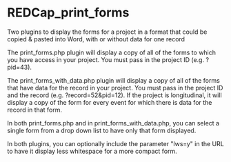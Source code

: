 # REDCap_print_forms
Two plugins to display the forms for a project in a format that could be copied &amp; pasted into Word, with or without data for one record

The print_forms.php plugin will display a copy of all of the forms to which you have access in your project.  You must pass in the project ID (e.g. ?pid=43).

The print_forms_with_data.php plugin will display a copy of all of the forms that have data for the record in your project.  You must pass in the project ID and the record (e.g. ?record=52&pid=12). If the project is longitudinal, it will display a copy of the form for every event for which there is data for the record in that form.

In both print_forms.php and in print_forms_with_data.php, you can select a single form from a drop down list to have only that form displayed.

In both plugins, you can optionally include the parameter "lws=y" in the URL to have it display less whitespace for a more compact form.
